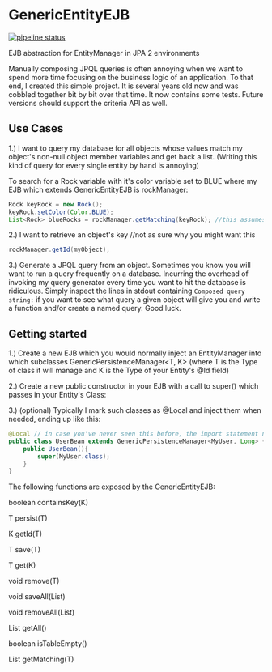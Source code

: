 # GenericEntityEJB

[![pipeline status](https://gitlab.mccollum.enterprises/smccollum/genericentityejb/badges/master/pipeline.svg)](http://gitlab.mccollum.enterprises/smccollum/genericentityejb/pipelines)

EJB abstraction for EntityManager in JPA 2 environments

Manually composing JPQL queries is often annoying when we want to spend more time focusing on the business logic of an application. To that end, I created this simple project. It is several years old now and was cobbled together bit by bit over that time. It now contains some tests. Future versions should support the criteria API as well.

## Use Cases

1.) I want to query my database for all objects whose values match my object's non-null object member variables and get back a list. (Writing this kind of query for every single entity by hand is annoying)

To search for a Rock variable with it's color variable set to BLUE where my EJB which extends GenericEntityEJB is rockManager:
```java
Rock keyRock = new Rock();
keyRock.setColor(Color.BLUE);
List<Rock> blueRocks = rockManager.getMatching(keyRock); //this assumes any other member variables in this class are null
```

2.) I want to retrieve an object's key //not as sure why you might want this
```java
rockManager.getId(myObject);
```

3.) Generate a JPQL query from an object. Sometimes you know you will want to run a query frequently on a database. Incurring the overhead of invoking my query generator every time you want to hit the database is ridiculous. Simply inspect the lines in stdout containing `Composed query string:` if you want to see what query a given object will give you and write a function and/or create a named query. Good luck.

## Getting started

1.) Create a new EJB which you would normally inject an EntityManager into which subclasses GenericPersistenceManager<T, K> (where T is the Type of class it will manage and K is the Type of your Entity's @Id field)

2.) Create a new public constructor in your EJB with a call to super() which passes in your Entity's Class:

3.) (optional) Typically I mark such classes as @Local and inject them when needed, ending up like this:
```java
@Local // in case you've never seen this before, the import statement needs javax.ejb.Local
public class UserBean extends GenericPersistenceManager<MyUser, Long> { // MyUser is the entity being managed and Long is the type of primary key
	public UserBean(){
		super(MyUser.class);
	}
}
```

The following functions are exposed by the GenericEntityEJB:

boolean containsKey(K)

T persist(T)

K getId(T)

T save(T)

T get(K)

void remove(T)

void saveAll(List<T>)

void removeAll(List<T>)

List<T> getAll()

boolean isTableEmpty()

List<T> getMatching(T)


